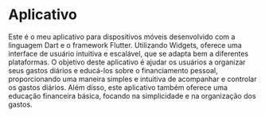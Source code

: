 # Aplicativo

Este é o meu aplicativo para dispositivos móveis desenvolvido com a linguagem Dart e o framework Flutter. Utilizando Widgets, oferece uma interface de usuário intuitiva e escalável, que se adapta bem a diferentes plataformas. O objetivo deste aplicativo é ajudar os usuários a organizar seus gastos diários e educá-los sobre o financiamento pessoal, proporcionando uma maneira simples e intuitiva de acompanhar e controlar os gastos diários. Além disso, este aplicativo também oferece uma educação financeira básica, focando na simplicidade e na organização dos gastos.
